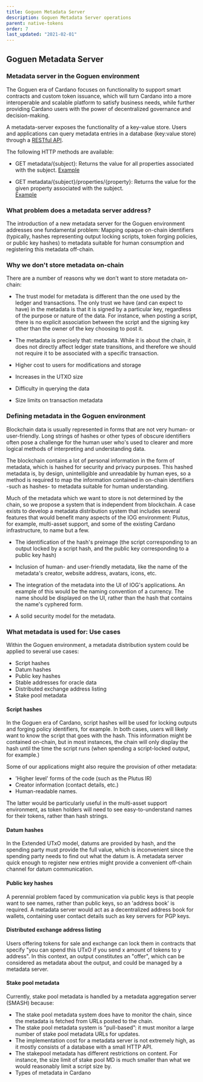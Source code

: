 ```yaml
---
title: Goguen Metadata Server
description: Goguen Metadata Server operations
parent: native-tokens
order: 7
last_updated: "2021-02-01"
---
```


## Goguen Metadata Server

### Metadata server in the Goguen environment

The Goguen era of Cardano focuses on functionality to support smart contracts and custom token issuance, which will turn Cardano into a more interoperable and scalable platform to satisfy business needs, while further providing Cardano users with the power of decentralized governance and decision-making.

A metadata-server exposes the functionality of a key-value store. Users and applications can query metadata entries in a database (key:value store) through a [RESTful API](https://api.cardano.org/staging/metadata).

The following HTTP methods are available:

- GET metadata/{subject}: Returns the value for all properties associated with the subject.
[Example](https://api.cardano.org/staging/metadata/3ea0944c0f67d241f65ff239445b31c1030e11b2c5ce35908c71d1520bb932d9)

- GET metadata/{subject}/properties/{property}: Returns the value for the given property associated with the subject.        
[Example](https://api.cardano.org/staging/metadata/3ea0944c0f67d241f65ff239445b31c1030e11b2c5ce35908c71d1520bb932d9/properties/description)

### What problem does a metadata server address?

The introduction of a new metadata server for the Goguen environment addresses one fundamental problem: Mapping opaque on-chain identifiers (typically, hashes representing output locking scripts, token forging policies, or public key hashes) to metadata suitable for human consumption and registering this metadata off-chain.

### Why we don't store metadata on-chain

There are a number of reasons why we don’t want to store metadata on-chain:

- The trust model for metadata is different than the one used by the ledger and transactions. The only trust we have (and can expect to have) in the metadata is that it is signed by a particular key, regardless of the purpose or nature of the data. For instance, when posting a script, there is no explicit association between the script and the signing key other than the owner of the key choosing to post it.

- The metadata is precisely that: metadata. While it is about the chain, it does not directly affect ledger state transitions, and therefore we should not require it to be associated with a specific transaction.
- Higher cost to users for modifications and storage
- Increases in the UTXO size
- Difficulty in querying the data
- Size limits on transaction metadata

### Defining metadata in the Goguen environment

Blockchain data is usually represented in forms that are not very human- or user-friendly. Long strings of hashes or other types of obscure identifiers often pose a challenge for the human user who's used to clearer and more logical methods of interpreting and understanding data. 

The blockchain contains a lot of personal information in the form of metadata, which is hashed for security and privacy purposes. This hashed metadata is, by design, unintelligible and unreadable by human eyes, so a method is required to map the information contained in on-chain identifiers -such as hashes- to metadata suitable for human understanding. 

Much of the metadata which we want to store is not determined by the chain, so we propose a system that is independent from blockchain. A case exists to develop a metadata distribution system that includes several features that would benefit many aspects of the IOG environment: Plutus, for example, multi-asset support, and some of the existing Cardano infrastructure, to name but a few. 

- The identification of the hash's preimage (the script corresponding to an output locked by a script hash, and the public key corresponding to a public key hash)

- Inclusion of human- and user-friendly metadata, like the name of the metadata's creator, website address, avatars, icons, etc.

- The integration of the metadata into the UI of IOG's applications. An example of this would be the naming convention of a currency. The name should be displayed on the UI, rather than the hash that contains the name's cyphered form.

- A solid security model for the metadata.

### What metadata is used for: Use cases

Within the Goguen environment, a metadata distribution system could be applied to several use cases:

- Script hashes
- Datum hashes
- Public key hashes
- Stable addresses for oracle data
- Distributed exchange address listing
- Stake pool metadata

#### Script hashes

In the Goguen era of Cardano, script hashes will be used for locking outputs and forging policy identifiers, for example. In both cases, users will likely want to know the script that goes with the hash. This information might be contained on-chain, but in most instances, the chain will only display the hash until the time the script runs (when spending a script-locked output, for example.)

Some of our applications might also require the provision of other metadata:

- 'Higher level' forms of the code (such as the Plutus IR)
- Creator information (contact details, etc.)
- Human-readable names.

The latter would be particularly useful in the multi-asset support environment, as token holders will need to see easy-to-understand names for their tokens, rather than hash strings.


#### Datum hashes

In the Extended UTxO model, datums are provided by hash, and the spending party must provide the full value, which is inconvenient since the spending party needs to find out what the datum is. A metadata server quick enough to register new entries might provide a convenient off-chain channel for datum communication.

#### Public key hashes

A perennial problem faced by communication via public keys is that people want to see names, rather than public keys, so an 'address book' is required. A metadata server would act as a decentralized address book for wallets, containing user contact details such as key servers for PGP keys.

#### Distributed exchange address listing

Users offering tokens for sale and exchange can lock them in contracts that specify "you can spend this UTxO if you send x amount of tokens to y address". In this context, an output constitutes an "offer", which can be considered as metadata about the output, and could be managed by a metadata server.

#### Stake pool metadata

Currently, stake pool metadata is handled by a metadata aggregation server (SMASH) because:

- The stake pool metadata system does have to monitor the chain, since the metadata is fetched from URLs posted to the chain.
- The stake pool metadata system is “pull-based”: it must monitor a large number of stake pool metadata URLs for updates. 
- The implementation cost for a metadata server is not extremely high, as it mostly consists of a database with a small HTTP API.
- The stakepool metadata has different restrictions on content. For instance, the size limit of stake pool MD is much smaller than what we would reasonably limit a script size by.
- Types of metadata in Cardano
